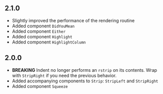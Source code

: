 ## 2.1.0

- Slightly improved the performance of the rendering routine
- Added component `DidYouMean`
- Added component `Either`
- Added component `Highlight`
- Added component `HighlightColumn`

## 2.0.0

- **BREAKING** Indent no longer performs an `rstrip` on its contents.
  Wrap with `StripRight` if you need the previous behavior.
- Added accompanying components to `Strip`: `StripLeft` and `StripRight`
- Added component `Squeeze`
